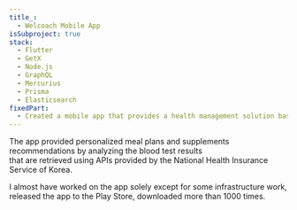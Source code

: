```yaml
---
title_:
  - Welcoach Mobile App
isSubproject: true
stack:
  - Flutter
  - GetX
  - Node.js
  - GraphQL
  - Mercurius
  - Prisma
  - Elasticsearch
fixedPart:
  - Created a mobile app that provides a health management solution based on blood test results.
---
```


The app provided personalized meal plans and supplements recommendations by analyzing the blood test results<br>
that are retrieved using APIs provided by the National Health Insurance Service of Korea.

I almost have worked on the app solely except for some infrastructure work,<br>
released the app to the Play Store, downloaded more than 1000 times.
